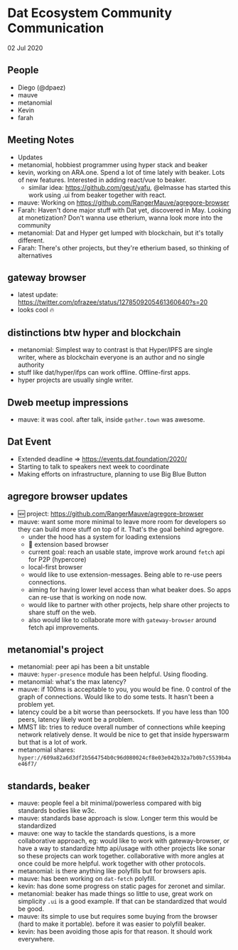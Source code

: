 # Dat Ecosystem Community Communication

02 Jul 2020

## People

* Diego (@dpaez)
* mauve
* metanomial
* Kevin
* farah

## Meeting Notes

- Updates
- metanomial, hobbiest programmer using hyper stack and beaker
- kevin, working on ARA.one. Spend a lot of time lately with beaker. Lots of new features. Interested in adding react/vue to beaker.
    - similar idea: https://github.com/geut/yafu, @elmasse has started this work using .ui from beaker together with react.
- mauve: Working on https://github.com/RangerMauve/agregore-browser
- Farah: Haven't done major stuff with Dat yet, discovered in May. Looking at monetization? Don't wanna use etherium, wanna look more into the community
- metanomial: Dat and Hyper get lumped with blockchain, but it's totally different.
- Farah: There's other projects, but they're etherium based, so thinking of alternatives

## gateway browser

- latest update: https://twitter.com/pfrazee/status/1278509205461360640?s=20
- looks cool :fire:

## distinctions btw hyper and blockchain

- metanomial: Simplest way to contrast is that Hyper/IPFS are single writer, where as blockchain everyone is an author and no single authority
- stuff like dat/hyper/ifps can work offline. Offline-first apps.
- hyper projects are usually single writer.

## Dweb meetup impressions

- mauve: it was cool. after talk, inside `gather.town` was awesome.

## Dat Event

- Extended deadline => https://events.dat.foundation/2020/
- Starting to talk to speakers next week to coordinate
- Making efforts on infrastructure, planning to use Big Blue Button

## agregore browser updates

- :new: project: https://github.com/RangerMauve/agregore-browser
- mauve: want some more minimal to leave more room for developers so they can build more stuff on top of it. That's the goal behind agregore.
    - under the hood has a system for loading extensions
    - :100: extension based browser
    - current goal: reach an usable state, improve work around `fetch` api for P2P (hypercore)
    - local-first browser
    - would like to use extension-messages. Being able to re-use peers connections.
    - aiming for having lower level access than what beaker does. So apps can re-use that is working on node now.
    - would like to partner with other projects, help share other projects to share stuff on the web.
    - also would like to collaborate more with `gateway-browser` around fetch api improvements.

## metanomial's project

- metanomial: peer api has been a bit unstable
- mauve: `hyper-presence` module has been helpful. Using flooding.
- metanomial: what's the max latency?
- mauve: if 100ms is acceptable to you, you would be fine. 0 control of the graph of connections. Would like to do some tests. It hasn't been a problem yet.
- latency could be a bit worse than peersockets. If you have less than 100 peers, latency likely wont be a problem.
- MMST lib: tries to reduce overall number of connections while keeping network relatively dense. It would be nice to get that inside hyperswarm but that is a lot of work.
- metanomial shares: `hyper://609a82a6d3df2b564754b0c96d080024cf8e03e042b32a7b0b7c5539b4ae46f7/`

## standards, beaker

- mauve: people feel a bit minimal/powerless compared with big standards bodies like w3c.
- mauve: standards base approach is slow. Longer term this would be standardized
- mauve: one way to tackle the standards questions, is a more collaborative approach, eg: would like to work with gateway-browser, or have a way to standardize http api/usage with other projects like sonar so these projects can work together. collaborative with more angles at once could be more helpful. work together with other protocols.
- metanomial: is there anything like polyfills but for browsers apis.
- mauve: has been working on `dat-fetch` polyfill.
- kevin: has done some progress on static pages for zeronet and similar.
- metanomial: beaker has made things so little to use, great work on simplicity `.ui` is a good example. If that can be standardized that would be good.
- mauve: its simple to use but requires some buying from the browser (hard to make it portable). before it was easier to polyfill beaker.
- kevin: has been avoiding those apis for that reason. It should work everywhere.
